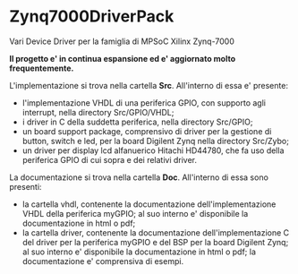 # Zynq7000DriverPack
Vari Device Driver per la famiglia di MPSoC Xilinx Zynq-7000

<b>Il progetto e' in continua espansione ed e' aggiornato molto frequentemente.</b>

L'implementazione si trova nella cartella <b>Src</b>. All'interno di essa e' presente:
- l'implementazione VHDL di una periferica GPIO, con supporto agli interrupt, nella directory Src/GPIO/VHDL;
- i driver in C della suddetta periferica, nella directory Src/GPIO;
- un board support package, comprensivo di driver per la gestione di button, switch e led, per la board Digilent Zynq nella
  directory Src/Zybo;
- un driver per display lcd alfanuerico Hitachi HD44780, che fa uso della periferica GPIO di cui sopra e dei relativi driver.

La documentazione si trova nella cartella <b>Doc</b>. All'interno di essa sono presenti:
- la cartella vhdl, contenente la documentazione dell'implementazione VHDL della periferica myGPIO; al suo interno e'
  disponibile la documentazione in html o pdf;
- la cartella driver, contenente la documentazione dell'implementazione C del driver per la periferica myGPIO e del BSP per
  la board Digilent Zynq; al suo interno e' disponibile la documentazione in html o pdf; la documentazione e' comprensiva di
  esempi.
